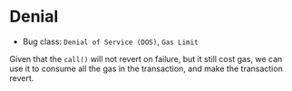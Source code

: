 # Denial

- Bug class: `Denial of Service (DOS)`, `Gas Limit`

Given that the `call()` will not revert on failure, but it still cost gas, we can use it to consume all the gas in the transaction, and make the transaction revert.
